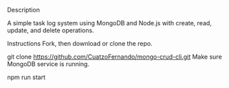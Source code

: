 Description

A simple task log system using MongoDB and Node.js with create, read, update, and delete operations.


Instructions
Fork, then download or clone the repo.

git clone https://github.com/CuatzoFernando/mongo-crud-cli.git
Make sure MongoDB service is running.

npm run start
